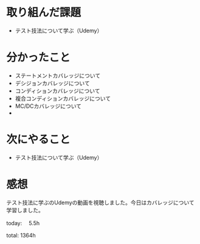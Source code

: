 #  取り組んだ課題
- テスト技法について学ぶ（Udemy）


# 分かったこと
- ステートメントカバレッジについて
- デシジョンカバレッジについて
- コンディションカバレッジについて
- 複合コンディションカバレッジについて
- MC/DCカバレッジについて
- 

  
# 次にやること
- テスト技法について学ぶ（Udemy）



# 感想
テスト技法に学ぶのUdemyの動画を視聴しました。今日はカバレッジについて学習しました。


today: 　5.5h

total: 1364h
